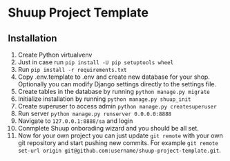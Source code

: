 # Shuup Project Template

## Installation

1. Create Python virtualvenv
2. Just in case run `pip install -U pip setuptools wheel`
3. Run `pip install -r requirements.txt`
4. Copy .env.template to .env and create new database for your shop.
   Optionally you can modify Django settings directly to the settings file.
5. Create tables in the database by running `python manage.py migrate`
6. Initialize installation by running `python manage.py shuup_init`
7. Create superuser to access admin `python manage.py createsuperuser`
8. Run server `python manage.py runserver 0.0.0.0:8888`
9. Navigate to `127.0.0.1:8888/sa` and login
10. Conmplete Shuup onborading wizard and you should be all set.
11. Now for your own project you can just update ``git remote`` with your
    own git repository and start pushing new commits. For example
    ``git remote set-url origin git@github.com:username/shuup-project-template.git``.